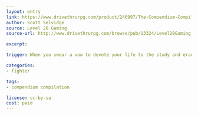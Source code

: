 ```yaml
---
layout: entry
link: https://www.drivethrurpg.com/product/246997/The-Compendium-Compilation--A-Dungeon-World-Supplement
author: Scott Selvidge
source: Level 20 Gaming
source-url: http://www.drivethrurpg.com/browse/pub/13324/Level20Gaming

excerpt:

trigger: When you swear a vow to devote your life to the study and eradication of the creatures that stalk the night...

categories:
- fighter

tags:
- compendium compilation

license: cc-by-sa
cost: paid
---
```

